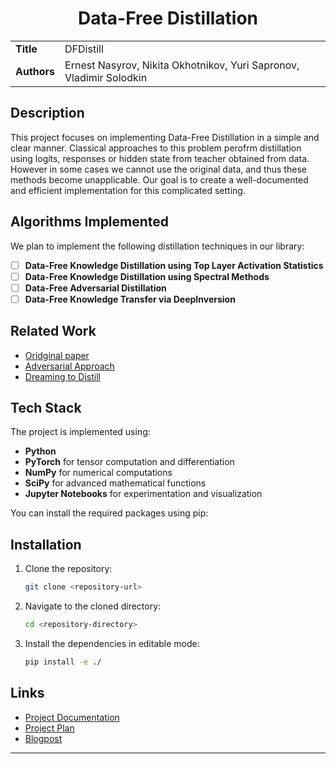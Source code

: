 <div align="center">  
    <h1> Data-Free Distillation </h1>
</div>
<table>
    <tr>
        <td align="left"> <b> Title </b> </td>
        <td> DFDistill </td>
    </tr>
    <tr>
        <td align="left"> <b> Authors </b> </td>
        <td> Ernest Nasyrov, Nikita Okhotnikov, Yuri Sapronov, Vladimir Solodkin </td>
    </tr>
</table>

## Description

This project focuses on implementing Data-Free Distillation in a simple and clear manner. Classical approaches to this problem perofrm distillation using logits, responses or hidden state from teacher obtained from data. However in some cases we cannot use the original data, and thus these methods become unapplicable. Our goal is to create a well-documented and efficient implementation for this complicated setting.

## Algorithms Implemented

We plan to implement the following distillation techniques in our library:
- [ ] **Data-Free Knowledge Distillation using Top Layer Activation Statistics**
- [ ] **Data-Free Knowledge Distillation using Spectral Methods**
- [ ] **Data-Free Adversarial Distillation**
- [ ] **Data-Free Knowledge Transfer via DeepInversion**

## Related Work

- [Oridginal paper](https://arxiv.org/pdf/1710.07535)
- [Adversarial Approach](https://arxiv.org/pdf/1912.11006)
- [Dreaming to Distill](https://openaccess.thecvf.com/content_CVPR_2020/papers/Yin_Dreaming_to_Distill_Data-Free_Knowledge_Transfer_via_DeepInversion_CVPR_2020_paper.pdf)

## Tech Stack

The project is implemented using:

- **Python**
- **PyTorch** for tensor computation and differentiation
- **NumPy** for numerical computations
- **SciPy** for advanced mathematical functions
- **Jupyter Notebooks** for experimentation and visualization

You can install the required packages using pip:

## Installation

1. Clone the repository:
    ```bash
    git clone <repository-url>
    ```
2. Navigate to the cloned directory:
    ```bash
    cd <repository-directory>
    ```
3. Install the dependencies in editable mode:
    ```bash
    pip install -e ./
    ```
## Links

- [Project Documentation](./docs)
- [Project Plan](https://github.com/intsystems/BMM/blob/main-24-25/projects.md)
- [Blogpost](./DFDistill_Blogpost.pdf)
---
